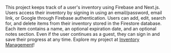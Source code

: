 This project keeps track of a user's inventory using Firebase and Next.js. Users access their inventory by signing in using an email/password, email link, or Google through Firebase authentication. Users can add, edit, search for, and delete items from their inventory stored in the Firestore database. Each item contains a name, an optional expiration date, and an optional notes section. Even if the user continues as a guest, they can sign in and save their progress at any time. Explore my project at [Inventory Management](https://inventory-management-9q9w8gcr5-sydney-baos-projects.vercel.app/)!
